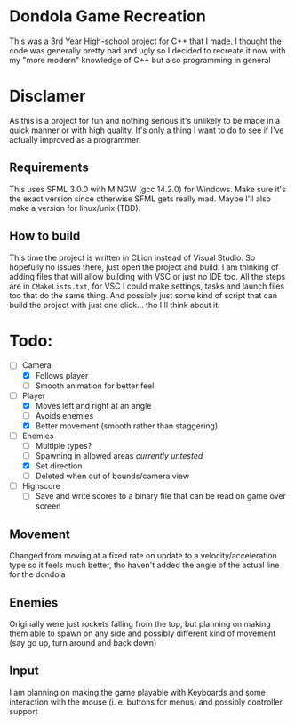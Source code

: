 # Dondola Game Recreation 
This was a 3rd Year High-school project for C++ that I made. 
I thought the code was generally pretty bad and ugly so I decided to recreate it now with my "more modern" knowledge of C++ but also programming in general 
# Disclamer 
As this is a project for fun and nothing serious it's unlikely to be made in a quick manner or with high quality. It's only a thing I want to do to see if I've actually improved as a programmer. 
## Requirements
This uses SFML 3.0.0 with MINGW (gcc 14.2.0) for Windows. Make sure it's the exact version since otherwise SFML gets really mad.
Maybe I'll also make a version for linux/unix (TBD). 
## How to build 
This time the project is written in CLion instead of Visual Studio. So hopefully no issues there, just open the project and build.
I am thinking of adding files that will allow building with VSC or just no IDE too.
All the steps are in `CMakeLists.txt`, for VSC I could make settings, tasks and launch files too that do the same thing. 
And possibly just some kind of script that can build the project with just one click... tho I'll think about it.
# Todo: 
- [ ] Camera
  - [x] Follows player
  - [ ] Smooth animation for better feel  
- [ ] Player
  - [x] Moves left and right at an angle
  - [ ] Avoids enemies
  - [x] Better movement (smooth rather than staggering)
- [ ] Enemies
  - [ ] Multiple types?
  - [ ] Spawning in allowed areas *currently untested*
  - [x] Set direction
  - [ ] Deleted when out of bounds/camera view
- [ ] Highscore
  - [ ] Save and write scores to a binary file that can be read on game over screen
## Movement 
Changed from moving at a fixed rate on update to a velocity/acceleration type so it feels much better, tho haven't added the angle of the actual line for the dondola 
## Enemies 
Originally were just rockets falling from the top, but planning on making them able to spawn on any side and possibly different kind of movement (say go up, turn around and back down) 
## Input 
I am planning on making the game playable with Keyboards and some interaction with the mouse (i. e. buttons for menus) and possibly controller support 
